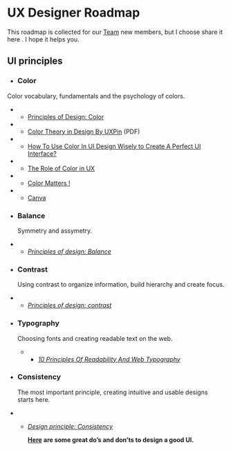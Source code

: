 # UX Designer Roadmap
This roadmap is collected for our [Team](http://codiacteam.com "Team") new members, but I choose share it here . I hope it helps you.

## UI principles
- ### Color
Color vocabulary, fundamentals and the psychology of colors.
- - [Principles of Design: Color](https://www.sitepoint.com/principles-of-design-colour/ "sitepoint.com")
- - [Color Theory in Design By UXPin](https://s3.amazonaws.com/uxpin/uxpin_color_theory_in_web_ui_design.pdf?mkt_tok=eyJpIjoiTVdSak56SmhORGM1TW1VeCIsInQiOiJqV1hTMkIxK0hhSEN5cjlOSlJkWks0UVBDWjNzbzk0RHVMK3hPQWEwdmI1YUFNZVdCN1VRaVpGeXc4cEh2clhkOXNxSzhtVnJ2c1NRZDRLZllrODFoK2ZwM1wvWGZiYVlKZHQxbkpEcVJ6MFN3TTFvZkFkOVNQUlVZN29LWEZFYTIifQ%3D%3D "Color Theory in Design By UXPin") (PDF)
- - [How To Use Color In UI Design Wisely to Create A Perfect UI Interface?](https://uxdesign.cc/how-to-use-color-in-ui-design-wisely-to-create-a-perfect-ui-interface-2af42f901f4 "How To Use Color In UI Design Wisely to Create A Perfect UI Interface?")
- - [The Role of Color in UX](https://www.toptal.com/designers/ux/color-in-ux "The Role of Color in UX") 
- - [Color Matters !](https://www.colormatters.com/ "Color Matters !")
- - [Canva](https://www.canva.com/colors/ "Canva")

- ###  Balance

    Symmetry and assymetry.
- - [*Principles of design: Balance*](https://www.sitepoint.com/principles-of-good-design-balance/)

- ### Contrast

    Using contrast to organize information, build hierarchy and create focus.
 - -  [*Principles of design: contrast*](https://www.sitepoint.com/principles-of-design-contrast/)

- ### Typography

  Choosing fonts and creating readable text on the web.

  - - [*10 Principles Of Readability And Web Typography*](https://www.smashingmagazine.com/2009/03/10-principles-for-readable-web-typography/)

- ###  Consistency

    The most important principle, creating intuitive and usable designs starts here.
- - [*Design principle: Consistency*](https://uxdesign.cc/design-principle-consistency-6b0cf7e7339f)

    [**Here**](http://www.goodui.org/) **are some great do’s and don’ts to design a good UI.**
